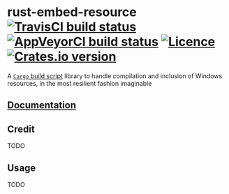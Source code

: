 # rust-embed-resource [![TravisCI build status](https://travis-ci.org/nabijaczleweli/rust-embed-resource.svg?branch=master)](https://travis-ci.org/nabijaczleweli/rust-embed-resource) [![AppVeyorCI build status](https://ci.appveyor.com/api/projects/status/nqd8kaa2pgwyiqkk/branch/master?svg=true)](https://ci.appveyor.com/project/nabijaczleweli/rust-embed-resource/branch/master) [![Licence](https://img.shields.io/badge/license-MIT-blue.svg?style=flat)](LICENSE) [![Crates.io version](http://meritbadge.herokuapp.com/rust-embed-resource)](https://crates.io/crates/rust-embed-resource)
A [`Cargo` build script](http://doc.crates.io/build-script.html) library to handle compilation and inclusion of Windows resources, in the most resilient fashion imaginable

## [Documentation](https://cdn.rawgit.com/nabijaczleweli/rust-embed-resource/doc/embed_resource/index.html)

## Credit

TODO

## Usage

TODO
